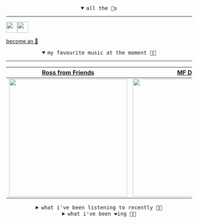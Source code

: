 <details open>

<summary align="center"><samp>all the 🥚s</samp></summary>
<hr />

<a href="https://github.com/pvinis"><img src="https://avatars.githubusercontent.com/u/100233?s=90&v=4" width="30" height="30" /><a href="https://github.com/maxPugh"><img src="https://avatars.githubusercontent.com/u/46350013?s=90&u=52a601eaa2d272b35477d096fe782ebf0a8a1f68&v=4" width="30" height="30" />

<samp><a href="https://github.com/bitttttten/bitttttten/stargazers">become an 🥚</a></samp>

</details>

<details open>

<summary align="center"><samp>my favourite music at the moment 🎵🎶</samp></summary>
<hr />

<!-- toc -->

| [Ross from Friends](https://open.spotify.com/artist/1Ma3pJzPIrAyYPNRkp3SUF)                                                                                      | [MF DOOM](https://open.spotify.com/artist/2pAWfrd7WFF3XhVt9GooDL)                                                                                                | [Four Tet](https://open.spotify.com/artist/7Eu1txygG6nJttLHbZdQOh)                                                                                               | [LUMP](https://open.spotify.com/artist/4gQsGkfdB4uVrNBqo4MhmI)                                                                                                   |
| ---------------------------------------------------------------------------------------------------------------------------------------------------------------- | ---------------------------------------------------------------------------------------------------------------------------------------------------------------- | ---------------------------------------------------------------------------------------------------------------------------------------------------------------- | ---------------------------------------------------------------------------------------------------------------------------------------------------------------- |
| [<img src="https://i.scdn.co/image/ab6761610000e5eb220be919258c7391c5c0727b" width="320" height="auto">](https://open.spotify.com/artist/1Ma3pJzPIrAyYPNRkp3SUF) | [<img src="https://i.scdn.co/image/ab6761610000e5eb3e9a6caa41a80b9238a49784" width="320" height="auto">](https://open.spotify.com/artist/2pAWfrd7WFF3XhVt9GooDL) | [<img src="https://i.scdn.co/image/ab6761610000e5eb84e29d09b4917bec2700a0d7" width="320" height="auto">](https://open.spotify.com/artist/7Eu1txygG6nJttLHbZdQOh) | [<img src="https://i.scdn.co/image/ab6761610000e5eb9e412ed392a80791bbceecfd" width="320" height="auto">](https://open.spotify.com/artist/4gQsGkfdB4uVrNBqo4MhmI) |

<!-- tocstop -->

</details>

<details>

<summary align="center"><samp>what i've been listening to recently 🎵🎶</samp></summary>
<hr />

<!-- toc -->

| [Every Day the Sun Comes Up<br />DJ Counselling](https://open.spotify.com/track/6IgxlOpJ1o16NqJtNQwAUo)                                                         | [Hizou<br />Four Hands](https://open.spotify.com/track/5UZEsmf3JEca9kVKz5liuC)                                                                                  | [Mohabbat<br />Arooj Aftab](https://open.spotify.com/track/60cSWYNM5yRdtK3eokivjI)                                                                              | [Apretao - Kelman Duran Remix<br />Nick León, Kelman Duran](https://open.spotify.com/track/6pdtl7kB0Z7wmzCnNf1Z0Q)                                              |
| --------------------------------------------------------------------------------------------------------------------------------------------------------------- | --------------------------------------------------------------------------------------------------------------------------------------------------------------- | --------------------------------------------------------------------------------------------------------------------------------------------------------------- | --------------------------------------------------------------------------------------------------------------------------------------------------------------- |
| [<img src="https://i.scdn.co/image/ab6761610000e5eb97f780003578e2e96ea6fdcc" width="320" height="auto">](https://open.spotify.com/track/6IgxlOpJ1o16NqJtNQwAUo) | [<img src="https://i.scdn.co/image/ab67616d0000b2738bbf11cfb629144f70591744" width="320" height="auto">](https://open.spotify.com/track/5UZEsmf3JEca9kVKz5liuC) | [<img src="https://i.scdn.co/image/ab6761610000e5eb2559c12e678bdc561329982a" width="320" height="auto">](https://open.spotify.com/track/60cSWYNM5yRdtK3eokivjI) | [<img src="https://i.scdn.co/image/ab6761610000e5eb083117cb804654ada8cd1b85" width="320" height="auto">](https://open.spotify.com/track/6pdtl7kB0Z7wmzCnNf1Z0Q) |

<!-- tocstop -->

</details>

<details>

<summary align="center"><samp>what i've been ❤️ing 🎵🎶</samp></summary>
<hr />

<!-- toc -->

| [Luv (sic)<br />Nujabes](https://open.spotify.com/album/4oT4YRVe43ESrT9rx2LKCM)                                                                                 | [Adkrog<br />QUINQUIS](https://open.spotify.com/album/5RhEQC5P2yUwkSboIgMYrC)                                                                                   | [Seventeen<br />Sharon Van Etten](https://open.spotify.com/album/4bfvR9TMwCm2tzXpboLH3t)                                                                        | [So Hot You're Hurting My Feel…<br />Caroline Polachek](https://open.spotify.com/album/4ClyeVlAKJJViIyfVW0yQD)                                                  |
| --------------------------------------------------------------------------------------------------------------------------------------------------------------- | --------------------------------------------------------------------------------------------------------------------------------------------------------------- | --------------------------------------------------------------------------------------------------------------------------------------------------------------- | --------------------------------------------------------------------------------------------------------------------------------------------------------------- |
| [<img src="https://i.scdn.co/image/ab67616d0000b2731a1ba7785a4b91c8aee7a79c" width="320" height="auto">](https://open.spotify.com/album/4oT4YRVe43ESrT9rx2LKCM) | [<img src="https://i.scdn.co/image/ab67616d0000b273f9d6bea1247c52993e67e150" width="320" height="auto">](https://open.spotify.com/album/5RhEQC5P2yUwkSboIgMYrC) | [<img src="https://i.scdn.co/image/ab67616d0000b2733ba1f72fb3bf152db4547435" width="320" height="auto">](https://open.spotify.com/album/4bfvR9TMwCm2tzXpboLH3t) | [<img src="https://i.scdn.co/image/ab67616d0000b2737d983e7bf67c2806218c2759" width="320" height="auto">](https://open.spotify.com/album/4ClyeVlAKJJViIyfVW0yQD) |

<!-- tocstop -->

</details>

